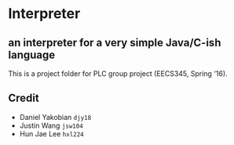 # Interpreter
## an interpreter for a very simple Java/C-ish language

This is a project folder for PLC group project (EECS345, Spring '16).

## Credit
- Daniel Yakobian `djy18`
- Justin Wang `jsw104`
- Hun Jae Lee `hxl224`
